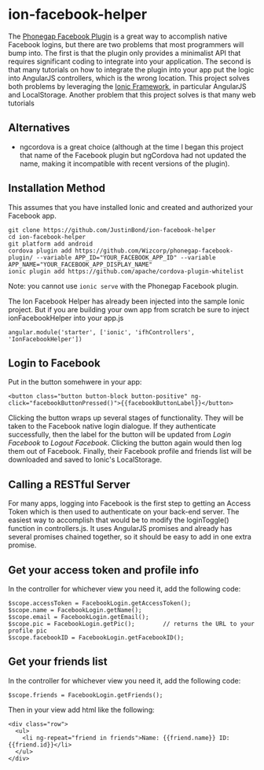 # ion-facebook-helper

The [Phonegap Facebook Plugin](https://github.com/Wizcorp/phonegap-facebook-plugin) is a great way to accomplish native Facebook logins, but there are two problems that most programmers will bump into. The first is that the plugin only provides a minimalist API that requires significant coding to integrate into your application. The second is that many tutorials on how to integrate the plugin into your app put the logic into AngularJS controllers, which is the wrong location. This project solves both problems by leveraging the [Ionic Framework](http://ionicframework.com), in particular AngularJS and LocalStorage. Another problem that this project solves is that many web tutorials 

## Alternatives

* ngcordova is a great choice (although at the time I began this project that name of the Facebook plugin but ngCordova had not updated the name, making it incompatible with recent versions of the plugin).

## Installation Method

This assumes that you have installed Ionic and created and authorized your Facebook app.

```
git clone https://github.com/JustinBond/ion-facebook-helper
cd ion-facebook-helper
git platform add android
cordova plugin add https://github.com/Wizcorp/phonegap-facebook-plugin/ --variable APP_ID="YOUR_FACEBOOK_APP_ID" --variable APP_NAME="YOUR_FACEBOOK_APP_DISPLAY_NAME"
ionic plugin add https://github.com/apache/cordova-plugin-whitelist
```
Note: you cannot use `ionic serve` with the Phonegap Facebook plugin.

The Ion Facebook Helper has already been injected into the sample Ionic project.
But if you are building your own app from scratch be sure to inject 
ionFacebookHelper into your app.js 
```
angular.module('starter', ['ionic', 'ifhControllers', 'IonFacebookHelper'])
```

## Login to Facebook

Put in the button somehwere in your app:

```
<button class="button button-block button-positive" ng-click="facebookButtonPressed()">{{facebookButtonLabel}}</button>
```

Clicking the button wraps up several stages of functionality. They will be 
taken to the Facebook native login dialogue. If they authenticate successfully, 
then the label for the button will be updated from *Login Facebook* to *Logout 
Facebook*. Clicking the button again would then log them out of Facebook. 
Finally, their Facebook profile and friends list will be downloaded and saved
to Ionic's LocalStorage.

## Calling a RESTful Server

For many apps, logging into Facebook is the first step to getting an Access 
Token which is then used to authenticate on your back-end server. The easiest 
way to accomplish that would be to modify the loginToggle() function in 
controllers.js. It uses AngularJS promises and already has several promises 
chained together, so it should be easy to add in one extra promise.

## Get your access token and profile info

In the controller for whichever view you need it, add the following code:
```
$scope.accessToken = FacebookLogin.getAccessToken();
$scope.name = FacebookLogin.getName();
$scope.email = FacebookLogin.getEmail();
$scope.pic = FacebookLogin.getPic();		// returns the URL to your profile pic
$scope.facebookID = FacebookLogin.getFacebookID();
```

## Get your friends list

In the controller for whichever view you need it, add the following code:
```
$scope.friends = FacebookLogin.getFriends();
```

Then in your view add html like the following:
```
<div class="row">
  <ul>
    <li ng-repeat="friend in friends">Name: {{friend.name}} ID: {{friend.id}}</li>
  </ul>
</div>
```






